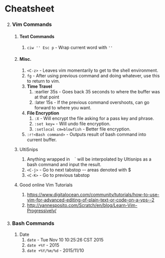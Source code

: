 # Cheatsheet


2. ### Vim Commands
	1. #### Text Commands
		1. `ciw '' Esc p`  -  Wrap current word with `''`
	2. #### Misc.
		1. `<C-z>`  -  Leaves vim momentarily to get to the shell environment.
		2.  `fg`    -  After using previous command and doing whatever, use this to return to vim.
		3. **Time Travel**
			1. :earlier 35s  -  Goes back 35 seconds to where the buffer was at that point
			2. :later 15s    -  If the previous command overshoots, can go forward to where you want.
		4. **File Encryption**
			1. `:X` 										 -  Will encrypt the file asking for a pass key and phrase.
			2.  `:set key=` 						 -  Will undo file encryption.
			3.  `:setlocal cm=blowfish`  -  Better file encryption.
		5. `:r!<Bash command>` 				 -  Outputs result of bash command into current buffer.
	1. UltiSnips
		1. Anything wrapped in ` ` ` will be interpolated by Ultisnips as a bash command and input
		the result.
		2. `<C-j>`  - Go to next tabstop --  areas denoted with $<Number>
		3. `<C-K>`  -  Go to previous tabstop

	1. Good online Vim Tutorials
		1. https://www.digitalocean.com/community/tutorials/how-to-use-vim-for-advanced-editing-of-plain-text-or-code-on-a-vps--2
		2. http://yannesposito.com/Scratch/en/blog/Learn-Vim-Progressively/
1. ### Bash Commands
	1. Date
		1. `date`             -  Tue Nov 10 10:25:26 CST 2015
		2. `date +%Y`         -  2015
		3. `date +%Y/%m/%d`   -  2015/11/10



